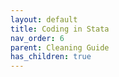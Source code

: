 ```yaml
---
layout: default
title: Coding in Stata
nav_order: 6
parent: Cleaning Guide
has_children: true
---
```

